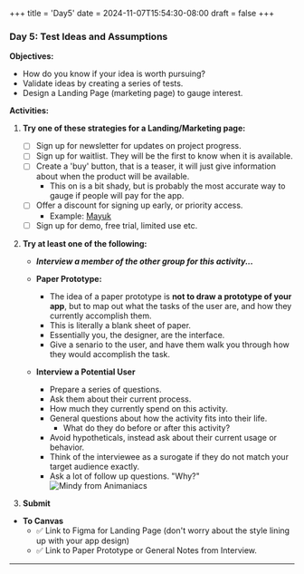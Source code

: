 +++
title = 'Day5'
date = 2024-11-07T15:54:30-08:00
draft = false
+++

### **Day 5: Test Ideas and Assumptions**

**Objectives:**

   - How do you know if your idea is worth pursuing?
   - Validate ideas by creating a series of tests.
   - Design a Landing Page (marketing page) to gauge interest.

**Activities:**

1. **Try one of these strategies for a Landing/Marketing page:**
   - [ ] Sign up for newsletter for updates on project progress.
   - [ ] Sign up for waitlist. They will be the first to know when it is available.
   - [ ] Create a 'buy' button, that is a teaser, it will just give information about when the product will be available. 
     - This on is a bit shady, but is probably the most accurate way to gauge if people will pay for the app.
   -  [ ] Offer a discount for signing up early, or priority access.
      - Example: [Mayuk](https://www.mayuk.co/)
   -  [ ] Sign up for demo, free trial, limited use etc.

2. **Try at least one of the following:**
     - ***Interview a member of the other group for this activity...***
   - **Paper Prototype:**
     - The idea of a paper prototype is **not to draw a prototype of your app**, but to map out what the tasks of the user are, and how they currently accomplish them. 
     - This is literally a blank sheet of paper. 
     - Essentially you, the designer, are the interface. 
     - Give a senario to the user, and have them walk you through how they would accomplish the task.

   - **Interview a Potential User** 
     - Prepare a series of questions.
     - Ask them about their current process.
     - How much they currently spend on this activity.
     - General questions about how the activity fits into their life.
       - What do they do before or after this activity?
     - Avoid hypotheticals, instead ask about their current usage or behavior.
     - Think of the interviewee as a surogate if they do not match your target audience exactly.
     - Ask a lot of follow up questions. "Why?"
     ![Mindy from Animaniacs](/images/mindy.webp)

3.  **Submit**
   - **To Canvas**
     - :white_check_mark: Link to Figma for Landing Page (don't worry about the style lining up with your app design)
     - :white_check_mark: Link to Paper Prototype or General Notes from Interview.

---
